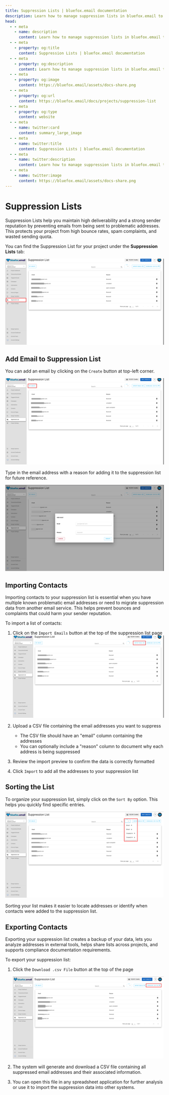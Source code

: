 ```yaml
---
title: Suppression Lists | bluefox.email documentation
description: Learn how to manage suppression lists in bluefox.email to maintain email deliverability, prevent sending to problematic addresses, and comply with email best practices.
head:
  - - meta
    - name: description
      content: Learn how to manage suppression lists in bluefox.email to maintain email deliverability, prevent sending to problematic addresses, and comply with email best practices.
  - - meta
    - property: og:title
      content: Suppression Lists | bluefox.email documentation
  - - meta
    - property: og:description
      content: Learn how to manage suppression lists in bluefox.email to maintain email deliverability, prevent sending to problematic addresses, and comply with email best practices.
  - - meta
    - property: og:image
      content: https://bluefox.email/assets/docs-share.png
  - - meta
    - property: og:url
      content: https://bluefox.email/docs/projects/suppression-list
  - - meta
    - property: og:type
      content: website
  - - meta
    - name: twitter:card
      content: summary_large_image
  - - meta
    - name: twitter:title
      content: Suppression Lists | bluefox.email documentation
  - - meta
    - name: twitter:description
      content: Learn how to manage suppression lists in bluefox.email to maintain email deliverability, prevent sending to problematic addresses, and comply with email best practices.
  - - meta
    - name: twitter:image
      content: https://bluefox.email/assets/docs-share.png
---
```


# Suppression Lists


Suppression Lists help you maintain high deliverability and a strong sender reputation by preventing emails from being sent to problematic addresses. This protects your project from high bounce rates, spam complaints, and wasted sending quota.

You can find the Suppression List for your project under the **Suppression Lists** tab:

![Screenshot of the suppression list tab](./project-suppression-list.webp)

## Add Email to Suppression List

You can add an email by clicking on the `Create` button at top-left corner.

![Screenshot of the suppression list create button](./project-suppression-list-create-button.webp)

Type in the email address with a reason for adding it to the suppression list for future reference. 

![Screenshot of the suppression list create menu](./project-suppression-list-create-menu.webp)

## Importing Contacts

Importing contacts to your suppression list is essential when you have multiple known problematic email addresses or need to migrate suppression data from another email service. This helps prevent bounces and complaints that could harm your sender reputation.

To import a list of contacts:

1. Click on the `Import Emails` button at the top of the suppression list page
   ![Screenshot of the suppression list import button](./project-suppression-list-import-button.webp)

2. Upload a CSV file containing the email addresses you want to suppress
   - The CSV file should have an "email" column containing the addresses
   - You can optionally include a "reason" column to document why each address is being suppressed
   
3. Review the import preview to confirm the data is correctly formatted
   
4. Click `Import` to add all the addresses to your suppression list

## Sorting the List

To organize your suppression list, simply click on the `Sort By` option. This helps you quickly find specific entries.

![Screenshot of the suppression list sort button](./project-suppression-list-sort-button.webp)

Sorting your list makes it easier to locate addresses or identify when contacts were added to the suppression list.

## Exporting Contacts

Exporting your suppression list creates a backup of your data, lets you analyze addresses in external tools, helps share lists across projects, and supports compliance documentation requirements.

To export your suppression list:

1. Click the `Download .csv File` button at the top of the page

   ![Screenshot of the suppression list download button](./project-suppression-list-download-button.webp)

2. The system will generate and download a CSV file containing all suppressed email addresses and their associated information.

3. You can open this file in any spreadsheet application for further analysis or use it to import the suppression data into other systems.